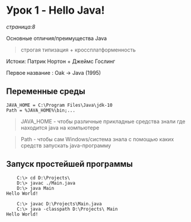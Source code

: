 # Урок 1 - Hello Java!
_страница:8_

Основные отличия/преимущества Java

> строгая типизация + кроссплатформенность

Истоки: Патрик Нортон + Джеймс Гослинг

Первое название : Oak -> Java (1995)

## Переменные среды
```
JAVA_HOME = C:\Program Files\Java\jdk-10
Path = %JAVA_HOME%\bin;...
```

> JAVA_HOME - чтобы различные прикладные средства знали где находится java на компьютере

> Path - чтобы сам Windows/система знала с помощью каких средств запускать java-программу

## Запуск простейшей программы

```
    C:\> cd D:\Projects\
    D:\> javac ./Main.java
    D:\> java Main
Hello World!
```

```
    C:\> javac D:\Projects\Main.java
    C:\> java -classpath D:\Projects\ Main
Hello World!
```
  